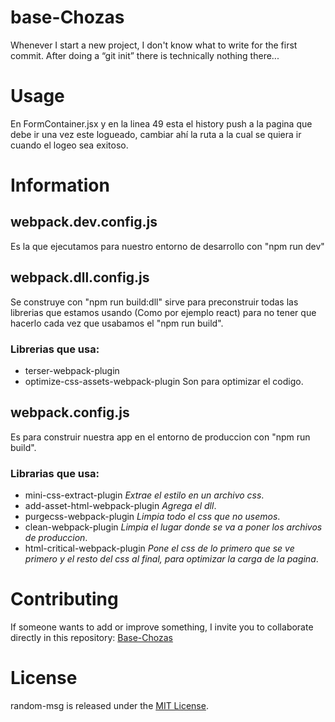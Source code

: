 # base-Chozas

Whenever I start a new project, I don't know what to write for the first commit. After doing a “git init” there is technically nothing there...

# Usage
En FormContainer.jsx y en la linea 49 esta el history push a la pagina que debe ir una vez este logueado, cambiar ahí la ruta a la cual se quiera ir cuando el logeo sea exitoso.

# Information

## webpack.dev.config.js
Es la que ejecutamos para nuestro entorno de desarrollo con "npm run dev"

## webpack.dll.config.js
Se construye con "npm run build:dll" sirve para preconstruir todas las librerias que estamos usando (Como por ejemplo react) para no tener que hacerlo cada vez que usabamos el "npm run build".

### Librerias que usa:
- terser-webpack-plugin
- optimize-css-assets-webpack-plugin
Son para optimizar el codigo.

## webpack.config.js
Es para construir nuestra app en el entorno de produccion con "npm run build".

### Librarias que usa:
- mini-css-extract-plugin *Extrae el estilo en un archivo css*.
- add-asset-html-webpack-plugin *Agrega el dll*.
- purgecss-webpack-plugin *Limpia todo el css que no usemos*.
- clean-webpack-plugin *Limpia el lugar donde se va a poner los archivos de produccion*.
- html-critical-webpack-plugin *Pone el css de lo primero que se ve primero y el resto del css al final, para optimizar la carga de la pagina*.

# Contributing
If someone wants to add or improve something, I invite you to collaborate directly in this repository: [Base-Chozas](https://github.com/arielskap/Base-Chozas)

# License
random-msg is released under the [MIT License](https://opensource.org/licenses/MIT).